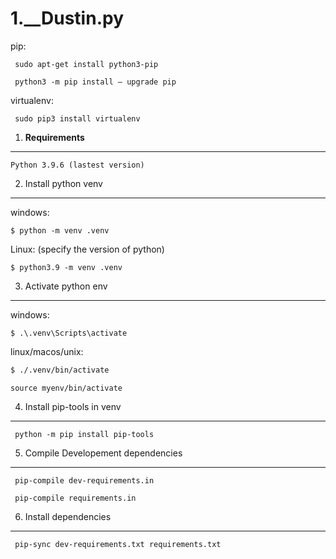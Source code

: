 # 1.__Dustin.py

  pip:
  ```
   sudo apt-get install python3-pip
  ```
  ```
   python3 -m pip install — upgrade pip
  ```
  
  virtualenv:
  ```
   sudo pip3 install virtualenv
  ```
  
1. **Requirements**

---

`Python 3.9.6 (lastest version)`


2. Install python venv
---
   windows:
   ```
   $ python -m venv .venv
   ```
   Linux: (specify the version of python)
   ```
   $ python3.9 -m venv .venv
   ```
   
3. Activate python env
---
   windows:

   ```
   $ .\.venv\Scripts\activate
   ```
   linux/macos/unix:

   ```bash
   $ ./.venv/bin/activate
   ```
   ```
   source myenv/bin/activate
   ```
   
4. Install pip-tools in venv
---
   ```
    python -m pip install pip-tools
   ```
   
5. Compile Developement dependencies
---
   ```
    pip-compile dev-requirements.in
   ```
   ```
    pip-compile requirements.in
   ```
   
6. Install dependencies
---
   ```
    pip-sync dev-requirements.txt requirements.txt
   ```
